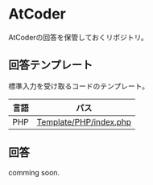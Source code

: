 # AtCoder
AtCoderの回答を保管しておくリポジトリ。

## 回答テンプレート
標準入力を受け取るコードのテンプレート。

| 言語 | パス |
| --- | --- |
| PHP | [Template/PHP/index.php](Template/PHP/index.php) |

## 回答
comming soon.
